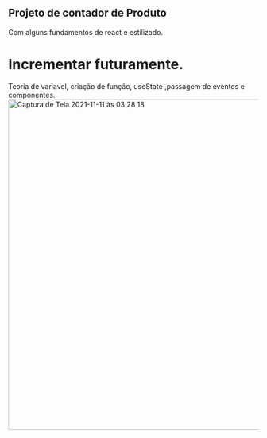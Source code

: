 ## Projeto de contador de Produto
Com alguns fundamentos de react e estilizado.

# Incrementar futuramente.

Teoria de variavel, criação de função, useState ,passagem de eventos e componentes.
<img width="666" alt="Captura de Tela 2021-11-11 às 03 28 18" src="https://user-images.githubusercontent.com/72901445/141249477-3601ca41-9d13-4229-8f6d-f02bd772849e.png">
